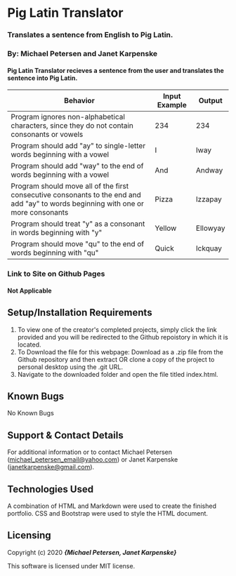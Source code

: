 

# Pig Latin Translator

### Translates a sentence from English to Pig Latin.

### By: Michael Petersen and Janet Karpenske

#### Pig Latin Translator recieves a sentence from the user and translates the sentence into Pig Latin.



| Behavior                                              | Input Example            | Output                   |
|-------------------------------------------------------|--------------------------|--------------------------|
| Program ignores non-alphabetical characters, since they do not contain consonants or vowels           | 234                    |  234                    |
| Program should add "ay" to single-letter words beginning with a vowel          | I                | Iway
| Program should add "way" to the end of words beginning with a vowel           | And                     | Andway                    |
| Program should move all of the first consecutive consonants to the end and add "ay" to words beginning with one or more consonants     | Pizza                     | Izzapay                     |
| Program should treat "y" as a consonant in words beginning with "y"  | Yellow                     | Ellowyay                     |
| Program should move "qu" to the end of words beginning with "qu" | Quick                     | Ickquay                    |


### Link to Site on Github Pages
#### Not Applicable

## Setup/Installation Requirements

1. To view one of the creator's completed projects, simply click the link provided and you will be redirected to the Github repoistory in which it is located.
2. To Download the file for this webpage: Download as a .zip file from the Github repository and then extract OR clone a copy of the project to personal desktop using the .git URL.
3. Navigate to the downloaded folder and open the file titled index.html.

## Known Bugs
No Known Bugs

## Support & Contact Details
For additional information or to contact Michael Petersen (<michael_petersen_email@yahoo.com>) or Janet Karpenske (<janetkarpenske@gmail.com>).

## Technologies Used
A combination of HTML and Markdown were used to create the finished portfolio. CSS and Bootstrap were used to style the HTML document.

## Licensing
Copyright (c) 2020 **_{Michael Petersen, Janet Karpenske}_**

This software is licensed under MIT license.